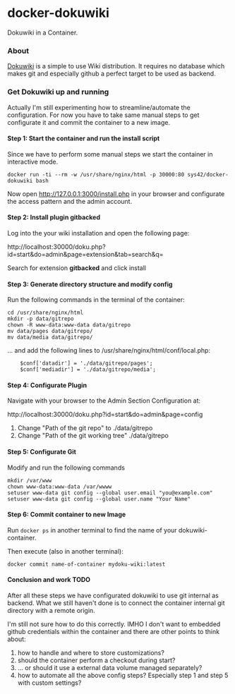 # docker-dokuwiki

Dokuwiki in a Container.

### About

[Dokuwiki](https://www.dokuwiki.org/dokuwiki#) is a simple to use Wiki distribution. It requires no database which makes git and especially github a perfect target to be used as backend.

### Get Dokuwiki up and running

Actually I'm still experimenting how to streamline/automate the configuration. For now you have to take same manual steps to get configurate it and commit the container to a new image.

#### Step 1: Start the container and run the install script

Since we have to perform some manual steps we start the container in interactive mode.

```
docker run -ti --rm -w /usr/share/nginx/html -p 30000:80 sys42/docker-dokuwiki bash
```

Now open http://127.0.0.1:3000/install.php in your browser and configurate the access pattern and the admin account.

#### Step 2: Install plugin gitbacked

Log into the your wiki installation and open the following page:

http://localhost:30000/doku.php?id=start&do=admin&page=extension&tab=search&q=

Search for extension __gitbacked__ and click install


#### Step 3: Generate directory structure and modify config

Run the following commands in the terminal of the container:

```shell
cd /usr/share/nginx/html
mkdir -p data/gitrepo
chown -R www-data:www-data data/gitrepo
mv data/pages data/gitrepo/
mv data/media data/gitrepo/
```

... and add the following lines to /usr/share/nginx/html/conf/local.php:

```
    $conf['datadir'] = './data/gitrepo/pages';
    $conf['mediadir'] = './data/gitrepo/media';
```

#### Step 4: Configurate Plugin

Navigate with your browser to the Admin Section Configuration at:

http://localhost:30000/doku.php?id=start&do=admin&page=config

1. Change "Path of the git repo" to ./data/gitrepo
2. Change "Path of the git working tree" ./data/gitrepo

#### Step 5: Configurate Git

Modify and run the following commands

```shell
mkdir /var/www
chown www-data:www-data /var/wwww
setuser www-data git config --global user.email "you@example.com"
setuser www-data git config --global user.name "Your Name"
```

#### Step 6: Commit container to new Image

Run `docker ps` in another terminal to find the name of your dokuwiki-container.

Then execute (also in another terminal):

```
docker commit name-of-container mydoku-wiki:latest
```

#### Conclusion and work TODO

After all these steps we have configurated dokuwiki to use git internal as backend. What we still haven't done is to connect the container internal git directory with a remote origin.

I'm still not sure how to do this correctly. IMHO I don't want to embedded github credentials within the container and there are other points to think about:

  1. how to handle and where to store customizations?
  2. should the container perform a checkout during start?
  3. ... or should it use a external data volume managed separately?
  4. how to automate all the above config steps? Especially step 1 and step 5 with custom settings?



